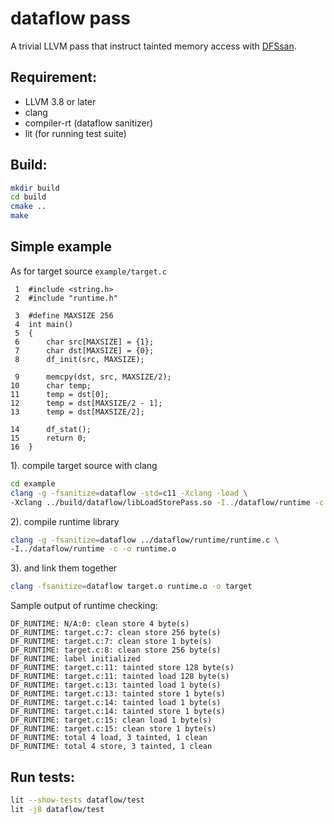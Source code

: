 # dataflow pass

A trivial LLVM pass that instruct tainted memory access with [DFSsan](dfsan).

## Requirement:

- LLVM 3.8 or later
- clang
- compiler-rt (dataflow sanitizer)
- lit (for running test suite)

## Build:

```bash
mkdir build
cd build
cmake ..
make
```
## Simple example

As for target source `example/target.c`
```text
 1	#include <string.h>
 2	#include "runtime.h"
   
 3	#define MAXSIZE 256
 4	int main()
 5	{
 6	    char src[MAXSIZE] = {1};
 7	    char dst[MAXSIZE] = {0};
 8	    df_init(src, MAXSIZE);
   
 9	    memcpy(dst, src, MAXSIZE/2);
10	    char temp;
11	    temp = dst[0];
12	    temp = dst[MAXSIZE/2 - 1];
13	    temp = dst[MAXSIZE/2];
   
14	    df_stat();
15	    return 0;
16	}
```

1). compile target source with clang
```bash
cd example
clang -g -fsanitize=dataflow -std=c11 -Xclang -load \
-Xclang ../build/dataflow/libLoadStorePass.so -I../dataflow/runtime -c target.c -o target.o
```

2). compile runtime library
```bash
clang -g -fsanitize=dataflow ../dataflow/runtime/runtime.c \
-I../dataflow/runtime -c -o runtime.o
```

3). and link them together
```bash
clang -fsanitize=dataflow target.o runtime.o -o target
```

Sample output of runtime checking:
```text
DF_RUNTIME: N/A:0: clean store 4 byte(s)
DF_RUNTIME: target.c:7: clean store 256 byte(s)
DF_RUNTIME: target.c:7: clean store 1 byte(s)
DF_RUNTIME: target.c:8: clean store 256 byte(s)
DF_RUNTIME: label initialized
DF_RUNTIME: target.c:11: tainted store 128 byte(s)
DF_RUNTIME: target.c:11: tainted load 128 byte(s)
DF_RUNTIME: target.c:13: tainted load 1 byte(s)
DF_RUNTIME: target.c:13: tainted store 1 byte(s)
DF_RUNTIME: target.c:14: tainted load 1 byte(s)
DF_RUNTIME: target.c:14: tainted store 1 byte(s)
DF_RUNTIME: target.c:15: clean load 1 byte(s)
DF_RUNTIME: target.c:15: clean store 1 byte(s)
DF_RUNTIME: total 4 load, 3 tainted, 1 clean
DF_RUNTIME: total 4 store, 3 tainted, 1 clean
```


## Run tests:

```bash
lit --show-tests dataflow/test
lit -j8 dataflow/test
```



[dfsan]:https://clang.llvm.org/docs/DataFlowSanitizer.html
